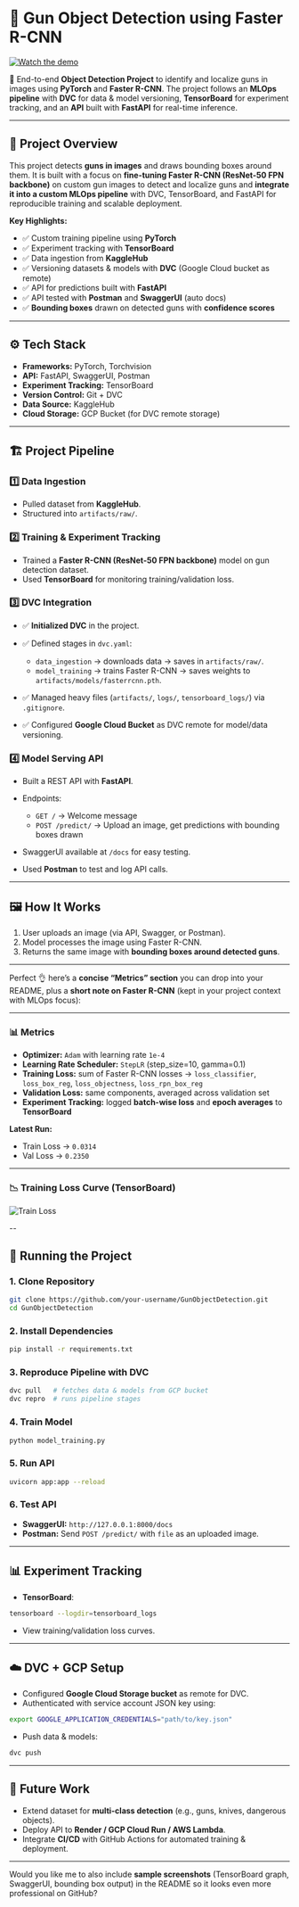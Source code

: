 # 🔫 Gun Object Detection using Faster R-CNN
 
[![Watch the demo](https://img.shields.io/badge/▶️-Watch%20Demo-red)](https://vimeo.com/1121617625)


🚀 End-to-end **Object Detection Project** to identify and localize guns in images using **PyTorch** and **Faster R-CNN**.
The project follows an **MLOps pipeline** with **DVC** for data & model versioning, **TensorBoard** for experiment tracking, and an **API** built with **FastAPI** for real-time inference.

---

## 📌 Project Overview

This project detects **guns in images** and draws bounding boxes around them.
It is built with a focus on **fine-tuning Faster R-CNN (ResNet-50 FPN backbone)** on custom gun images to detect and localize guns
and **integrate it into a custom MLOps pipeline** with DVC, TensorBoard, and FastAPI for reproducible training and scalable deployment.

**Key Highlights:**

* ✅ Custom training pipeline using **PyTorch**
* ✅ Experiment tracking with **TensorBoard**
* ✅ Data ingestion from **KaggleHub**
* ✅ Versioning datasets & models with **DVC** (Google Cloud bucket as remote)
* ✅ API for predictions built with **FastAPI**
* ✅ API tested with **Postman** and **SwaggerUI** (auto docs)
* ✅ **Bounding boxes** drawn on detected guns with **confidence scores**

---

## ⚙️ Tech Stack

* **Frameworks:** PyTorch, Torchvision
* **API:** FastAPI, SwaggerUI, Postman
* **Experiment Tracking:** TensorBoard
* **Version Control:** Git + DVC
* **Data Source:** KaggleHub
* **Cloud Storage:** GCP Bucket (for DVC remote storage)

---

## 🏗️ Project Pipeline

### 1️⃣ Data Ingestion

* Pulled dataset from **KaggleHub**.
* Structured into `artifacts/raw/`.

### 2️⃣ Training & Experiment Tracking

* Trained a **Faster R-CNN (ResNet-50 FPN backbone)** model on gun detection dataset.
* Used **TensorBoard** for monitoring training/validation loss.

### 3️⃣ DVC Integration

* ✅ **Initialized DVC** in the project.
* ✅ Defined stages in `dvc.yaml`:

  * `data_ingestion` → downloads data → saves in `artifacts/raw/`.
  * `model_training` → trains Faster R-CNN → saves weights to `artifacts/models/fasterrcnn.pth`.
* ✅ Managed heavy files (`artifacts/`, `logs/`, `tensorboard_logs/`) via `.gitignore`.
* ✅ Configured **Google Cloud Bucket** as DVC remote for model/data versioning.

### 4️⃣ Model Serving API

* Built a REST API with **FastAPI**.
* Endpoints:

  * `GET /` → Welcome message
  * `POST /predict/` → Upload an image, get predictions with bounding boxes drawn
* SwaggerUI available at `/docs` for easy testing.
* Used **Postman** to test and log API calls.

---

## 🖼️ How It Works

1. User uploads an image (via API, Swagger, or Postman).
2. Model processes the image using Faster R-CNN.
3. Returns the same image with **bounding boxes around detected guns**.

---
Perfect 👌 here’s a **concise “Metrics” section** you can drop into your README, plus a **short note on Faster R-CNN** (kept in your project context with MLOps focus):

---

### 📊 Metrics

* **Optimizer:** `Adam` with learning rate `1e-4`
* **Learning Rate Scheduler:** `StepLR` (step_size=10, gamma=0.1)
* **Training Loss:** sum of Faster R-CNN losses → `loss_classifier`, `loss_box_reg`, `loss_objectness`, `loss_rpn_box_reg`
* **Validation Loss:** same components, averaged across validation set
* **Experiment Tracking:** logged **batch-wise loss** and **epoch averages** to **TensorBoard**

**Latest Run:**

* Train Loss → `0.0314`
* Val Loss → `0.2350`
---
### 📉 Training Loss Curve (TensorBoard)

![Train Loss](./notebook/Tensorboard_train_loss_graph.png)

--

## 🚀 Running the Project

### 1. Clone Repository

```bash
git clone https://github.com/your-username/GunObjectDetection.git
cd GunObjectDetection
```

### 2. Install Dependencies

```bash
pip install -r requirements.txt
```

### 3. Reproduce Pipeline with DVC

```bash
dvc pull   # fetches data & models from GCP bucket
dvc repro  # runs pipeline stages
```

### 4. Train Model

```bash
python model_training.py
```

### 5. Run API

```bash
uvicorn app:app --reload
```

### 6. Test API

* **SwaggerUI:** `http://127.0.0.1:8000/docs`
* **Postman:** Send `POST /predict/` with `file` as an uploaded image.

---

## 📊 Experiment Tracking

* **TensorBoard**:

```bash
tensorboard --logdir=tensorboard_logs
```

* View training/validation loss curves.

---

## ☁️ DVC + GCP Setup

* Configured **Google Cloud Storage bucket** as remote for DVC.
* Authenticated with service account JSON key using:

```bash
export GOOGLE_APPLICATION_CREDENTIALS="path/to/key.json"
```

* Push data & models:

```bash
dvc push
```

---

## 🔮 Future Work

* Extend dataset for **multi-class detection** (e.g., guns, knives, dangerous objects).
* Deploy API to **Render / GCP Cloud Run / AWS Lambda**.
* Integrate **CI/CD** with GitHub Actions for automated training & deployment.

---


Would you like me to also include **sample screenshots** (TensorBoard graph, SwaggerUI, bounding box output) in the README so it looks even more professional on GitHub?

